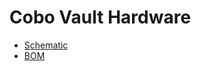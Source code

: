 
# Cobo Vault Hardware
- [Schematic](https://github.com/CoboVault/cobo-vault-docs/hardware/Cobo_Vault_schematic.pdf)
- [BOM](https://github.com/CoboVault/cobo-vault-docs/hardware/Cobo_Vault_BOM.xlsx)
